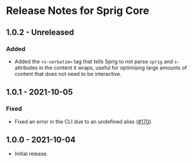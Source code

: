 # Release Notes for Sprig Core

## 1.0.2 - Unreleased
### Added
- Added the `<s-verbatim>` tag that tells Sprig to not parse `sprig` and `s-` attributes in the content it wraps, useful for optimising large amounts of content that does not need to be interactive.

## 1.0.1 - 2021-10-05
### Fixed
- Fixed an error in the CLI due to an undefined alias ([#170](https://github.com/putyourlightson/craft-sprig/issues/170)).

## 1.0.0 - 2021-10-04
- Initial release.
